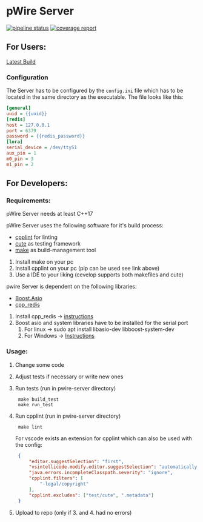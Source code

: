 # pWire Server
[![pipeline status](https://gitlab.dev.ifs.hsr.ch/epj/2020/pwire/pwire-server/badges/master/pipeline.svg)](https://gitlab.dev.ifs.hsr.ch/epj/2020/pwire/pwire-server/-/commits/master)
[![coverage report](https://gitlab.dev.ifs.hsr.ch/epj/2020/pwire/pwire-server/badges/master/coverage.svg)](https://gitlab.dev.ifs.hsr.ch/epj/2020/pwire/pwire-server/-/commits/master)
## For Users:
[Latest Build](https://gitlab.dev.ifs.hsr.ch/epj/2020/pwire/pwire-server/-/jobs/artifacts/master/raw/exe/build/pwire-server?job=build_prod)
### Configuration
The Server has to be configured by the `config.ini` file which has to be located in the same directory as the executable.
The file looks like this:
```ini
[general]
uuid = {{uuid}}
[redis]
host = 127.0.0.1
port = 6379
password = {{redis_password}}
[lora]
serial_device = /dev/ttyS1
aux_pin = 1
m0_pin = 3
m1_pin = 2
```
## For Developers:

### Requirements:
pWire Server needs at least C++17

pWire Server uses the following software for it's build process:

- [cpplint](https://github.com/cpplint/cpplint) for linting
- [cute](https://cute-test.com/) as testing framework
- [make](https://en.wikipedia.org/wiki/Make_(software)) as build-management tool
1. Install make on your pc
2. Install cpplint on your pc (pip can be used see link above)
3. Use a IDE to your liking (cevelop supports both makefiles and cute)

pwire Server is dependent on the following libraries:
- [Boost.Asio](https://www.boost.org/doc/libs/1_72_0/doc/html/boost_asio.html)
- [cpp_redis](https://github.com/cpp-redis/cpp_redis)
1. Install cpp_redis -> [instructions](https://github.com/cpp-redis/cpp_redis/wiki/Installation)
2. Boost asio and system libraries have to be installed for the serial port
    1. For linux -> sudo apt install libasio-dev libboost-system-dev
    2. For Windows -> [Instructions](https://www.boost.org/doc/libs/1_72_0/more/getting_started/windows.html)
### Usage:

1. Change some code
2. Adjust tests if necessary or write new ones
3. Run tests (run in pwire-server directory)
   
   ```
    make build_test
    make run_test
   ```
4. Run cpplint (run in pwire-server directory)
   
   ```
    make lint
   ```
   
    For vscode exists an extension for cpplint which can also be used with the config:
   
   ```json
    {
        "editor.suggestSelection": "first",
        "vsintellicode.modify.editor.suggestSelection": "automaticallyOverrodeDefaultValue",
        "java.errors.incompleteClasspath.severity": "ignore",
        "cpplint.filters": [
            "-legal/copyright"
        ],
        "cpplint.excludes": ["test/cute", ".metadata"]
    }
   ```
5. Upload to repo (only if 3. and 4. had no errors)
